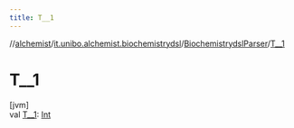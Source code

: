 ```yaml
---
title: T__1
---
```

//[alchemist](../../../index.html)/[it.unibo.alchemist.biochemistrydsl](../index.html)/[BiochemistrydslParser](index.html)/[T__1](-t__1.html)



# T__1



[jvm]\
val [T__1](-t__1.html): [Int](https://kotlinlang.org/api/latest/jvm/stdlib/kotlin/-int/index.html)




